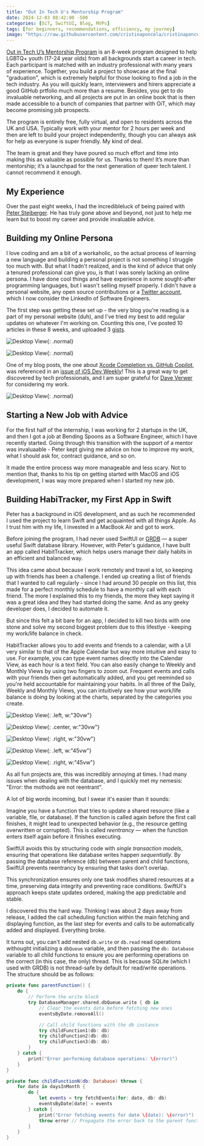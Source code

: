 ```yaml
---
title: "Out In Tech U's Mentorship Program"
date: 2024-12-03 08:42:00 -500
categories: [OiT, SwiftUI, Blog, MVPs]
tags: [for beginners, recommendations, efficiency, my journey]
image: "https://raw.githubusercontent.com/cristinaponcela/cristinaponcela.github.io/refs/heads/main/assets/img/out-in-tech.jpg"
---
```


[Out in Tech U’s Mentorship Program](https://outintech.com/mentorship-program/) is an 8-week program designed to help LGBTQ+ youth (17-24 year olds) from all backgrounds start a career in tech. Each participant is matched with an industry professional with many years of experience. Together, you build a project to showcase at the final "graduation", which is extremely helpful for those looking to find a job in the tech industry. As you will quickly learn, interviewers and hirers appreciate a good GitHub prtfolio much more than a resume. Besides, you get to do invaluable networking, and all projects are put in an online book that is then made accessible to a bunch of companies that partner with OiT, which may become promising job prospects.

The program is entirely free, fully virtual, and open to residents across the UK and USA. Typically work with your mentor for 2 hours per week and then are left to build your project independently, though you can always ask for help as everyone is super friendly. My kind of deal. 

The team is great and they have poured so much effort and time into making this as valuable as possible for us. Thanks to them! It’s more than mentorship; it’s a launchpad for the next generation of queer tech talent. I cannot recommend it enough. 


## My Experience

Over the past eight weeks, I had the incredibleluck of being paired with [Peter Steiberger](https://x.com/steipete). He has truly gone above and beyond, not just to help me learn but to boost my career and provide invaluable advice.


## Building my Online Persona

I love coding and am a bit of a workaholic, so the actual process of learning a new language and building a personal project is not something I struggle too much with. But what I hadn't realized, and is the kind of advice that only a tenured professional can give you, is that I was sorely lacking an online persona. I have done cool things and have experience in some sought-after programming languages, but I wasn't selling myself properly. I didn't have a personal website, any open source contributions or a [Twitter account](https://x.com/cristinaponcela), which I now consider the LinkedIn of Software Engineers.

The first step was getting these set up - the very blog you're reading is a part of my personal website (duh), and I've tried my best to add regular updates on whatever I'm working on. Counting this one, I've posted 10 articles in these 8 weeks, and uploaded 3 [gists](https://gist.github.com/cristinaponcela). 

![Desktop View](/assets/img/my-blog.png){: .normal}


![Desktop View](/assets/img/gist.png){: .normal}

One of my blog posts, the one about [Xcode Completion vs. GitHub Copilot](https://www.cristinaponcela.com/posts/Xcode-Completion-vs.-GitHub-Copilot-Which-Is-Better-for-Improving-Your-Coding-Efficiency/), was referenced in an [issue of iOS Dev Weekly](https://iosdevweekly.com/issues/686#start)! This is a great way to get discovered by tech professionals, and I am super grateful for [Dave Verwer](https://x.com/daveverwer) for considering my work. 

![Desktop View](/assets/img/iosdevweekly.png){: .normal}


## Starting a New Job with Advice

For the first half of the internship, I was working for 2 startups in the UK, and then I got a job at Bending Spoons as a Software Engineer, which I have recently started. Going through this transition with the support of a mentor was invaluaable - Peter kept giving me advice on how to improve my work, what I should ask for, contract guidance, and so on. 

It made the entire process way more manageable and less scary. Not to mention that, thanks to his tip on getting started with MacOS and iOS development, I was way more prepared when I started my new job.


## Building HabiTracker, my First App in Swift

Peter has a background in iOS development, and as such he recommended I used the project to learn Swift and get acquainted with all things Apple. As I trust him with my life, I invested in a MacBook Air and got to work.

Before joining the program, I had never used SwiftUI or [GRDB](https://github.com/groue/GRDB.swift) — a super useful Swift database library. However, with Peter's guidance, I have built an app called HabitTracker, which helps users manage their daily habits in an efficient and balanced way.

This idea came about because I work remotely and travel a lot, so keeping up with friends has been a challenge. I ended up creating a llist of friends that I wanted to call regularly - since I had around 30 people on this list, this made for a perfect monthly schedule to have a monthly call with each friend. The more I explained this to my friends, the more they kept saying it was a great idea and they had started doing the same. And as any geeky developer does, I decided to automate it.

But since this felt a bit bare for an app, I decided to kill two birds with one stone and solve my second biggest problem due to this lifestlye - keeping my work/life balance in check. 

HabitTracker allows you to add events and friends to a calendar, with a UI very similar to that of the Apple Calendar but way more intuitive and easy to use. For example, you can type event names directly into the Calendar View, as each hour is a text field. You can also easily change to Weekly and Monthly Views by using two fingers to zoom out. Frequent events and calls with your friends then get automatically added, and you get reeminded so you're held accountable for maintaining your habits. In all three of the Daily, Weekly and Monthly Views, you can intuitively see how your work/life balance is doing by looking at the charts, separated by the categories you create.

![Desktop View](/assets/img/HabitTracker/DailyView.png){: .left, w:"30vw"}

![Desktop View](/assets/img/HabitTracker/DailyView.png){: .center, w:"30vw"}

![Desktop View](/assets/img/HabitTracker/DailyView.png){: .right, w:"30vw"}

![Desktop View](/assets/img/HabitTracker/AddFriend.png){: .left, w:"45vw"}

![Desktop View](/assets/img/HabitTracker/ScheduledCall.png){: .right, w:"45vw"}


As all fun projects are, this was incredibly annoying at times. I had many issues when dealing with the database, and I quickly met my nemesis: "Error: the mothods are not reentrant". 

A lot of big words incoming, but I swear it's easier than it sounds:

Imagine you have a function that tries to update a shared resource (like a variable, file, or database). If the function is called again before the first call finishes, it might lead to unexpected behavior (e.g., the resource getting overwritten or corrupted). This is called *reentrancy* — when the function enters itself again before it finishes executing. 

SwiftUI avoids this by structuring code with *single transaction models*, ensuring that operations like database writes happen *sequentially*. By passing the database reference (db) between parent and child functions, SwiftUI prevents reentrancy by ensuring that tasks don’t overlap. 

This synchronization ensures only one task modifies shared resources at a time, preserving data integrity and preventing race conditions. SwiftUI's approach keeps state updates ordered, making the app predictable and stable.

I discovered this the hard way. Thinking I was about 2 days away from release, I added the call scheduling function within the main fetching and displaying function, as the last step for events and calls to be automatically added and displayed. Everything broke.

It turns out, you can't add nested `db.write` or `db.read` read operations withought initializing a `dbQueue` variable, and then passing the `db: Database` variable to all child functions to ensure you are performing operations on the correct (in this case, the only) thread. This is because SQLite (which I used with GRDB) is not thread-safe by default for read/write operations. The structure should be as follows:

```swift
private func parentFunction() {
    do {
        // Perform the write block
        try DatabaseManager.shared.dbQueue.write { db in
            // Clear the events data before fetching new ones
            eventsByDate.removeAll()

            // Call child functions with the db instance
            try childFunction1(db: db)
            try childFunction2(db: db)
            try childFunction3(db: db)
        }
    } catch {
        print("Error performing database operations: \(error)")
    }
}
```

```swift
private func childFunctionN(db: Database) throws {
    for date in daysInMonth {
        do {
            let events = try fetchEvents(for: date, db: db)
            eventsByDate[date] = events
        } catch {
            print("Error fetching events for date \(date): \(error)")
            throw error // Propagate the error back to the parent function
        }
    }
}
```

